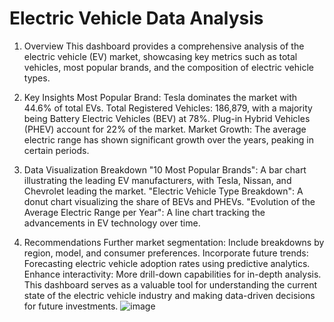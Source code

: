 # Electric Vehicle Data Analysis

1. Overview
This dashboard provides a comprehensive analysis of the electric vehicle (EV) market, showcasing key metrics such as total vehicles, most popular brands, and the composition of electric vehicle types.

2. Key Insights
Most Popular Brand: Tesla dominates the market with 44.6% of total EVs.
Total Registered Vehicles: 186,879, with a majority being Battery Electric Vehicles (BEV) at 78%.
Plug-in Hybrid Vehicles (PHEV) account for 22% of the market.
Market Growth: The average electric range has shown significant growth over the years, peaking in certain periods.

4. Data Visualization Breakdown
"10 Most Popular Brands": A bar chart illustrating the leading EV manufacturers, with Tesla, Nissan, and Chevrolet leading the market.
"Electric Vehicle Type Breakdown": A donut chart visualizing the share of BEVs and PHEVs.
"Evolution of the Average Electric Range per Year": A line chart tracking the advancements in EV technology over time.

5. Recommendations
Further market segmentation: Include breakdowns by region, model, and consumer preferences.
Incorporate future trends: Forecasting electric vehicle adoption rates using predictive analytics.
Enhance interactivity: More drill-down capabilities for in-depth analysis.
This dashboard serves as a valuable tool for understanding the current state of the electric vehicle industry and making data-driven decisions for future investments.
![image](https://github.com/user-attachments/assets/0c5d2b89-1ef6-40b8-b970-7145272a791e)
